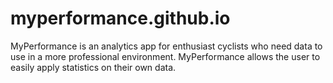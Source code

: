 # myperformance.github.io
MyPerformance is an analytics app for enthusiast cyclists who need data to use in a more professional environment. MyPerformance allows the user to easily apply statistics on their own data.
